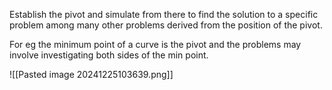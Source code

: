 Establish the pivot and simulate from there to find the solution to a specific problem among many other problems derived from the position of the pivot.

For eg the minimum point of a curve is the pivot and the problems may involve investigating both sides of the min point.

![[Pasted image 20241225103639.png]]                                                       
